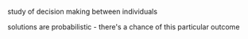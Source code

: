 
study of decision making between individuals

solutions are probabilistic - there's a chance of this particular outcome

